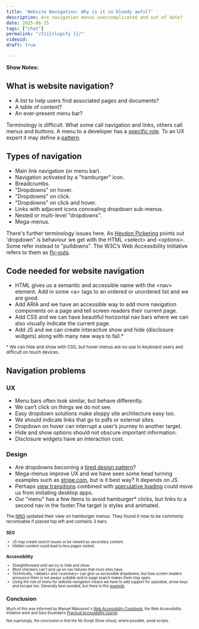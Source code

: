 ```yaml
---
title: 'Website Navigation: Why is it so bloody awful?'
description: Are navigation menus overcomplicated and out of date?
date: 2025-06-25
tags: ["chat"]
permalink: "/21{{slugify }}/"
videoid: 
draft: true

---
```


 **Show Notes:**

## What is website navigation?
  - A list to help users find associated pages and documents?
  - A table of content?
  - An ever-present menu bar?
 


 Terminology is difficult.  What some call navigation and links, others call menus and buttons. A menu to a developer has a [specific role](https://developer.mozilla.org/en-US/docs/Web/Accessibility/ARIA/Reference/Roles/menu_role). To an UX expert it may define a [pattern](https://www.nngroup.com/articles/ui-elements-glossary/#Menu-Bar).

  

## Types of navigation

- Main link navigation (or menu bar). 
- Navigation activated by a "hamburger" icon.
- Breadcrumbs.
- "Dropdowns" on hover.
- "Dropdowns" on click.
- "Dropdowns" on click and hover.
- Links with adjacent icons concealing dropdown sub-menus.
- Nested or multi-level "dropdowns".
- Mega-menus.

There's further terminology issues here. As [Heydon Pickering](https://inclusive-components.design/menus-menu-buttons/) points out 'dropdown" is behaviour we get with the HTML &lt;select&gt; and &lt;options&gt;. Some refer instead to "pulldowns".  The W3C’s Web Accessibility Initiative refers to them as [fly-outs](https://www.w3.org/WAI/tutorials/menus/flyout/#flyoutnavmousefixed).

## Code needed for website navigation

- HTML gives us a semantic and accessible name with the &lt;nav&gt; element. Add in some &lt;a&gt; tags to an ordered or unordered list and we are good.
- Add ARIA and we have an accessible way to add more navigation components on a page and tell screen readers their current page.
- Add CSS and we can have beautiful horizontal nav bars where we can also visually indicate the current page.
- Add JS and we can create interactive show and hide (disclosure widgets) along with many new ways to fail.*

<small>* We can hide and show with CSS, but hover menus are no use to keyboard users and difficult on touch devices.</small>

## Navigation problems

### UX

- Menu bars often look similar, but behave differently.
- We can’t click on things we do not see.
- Easy dropdown solutions make sloppy site architecture easy too.
- We should indicate links that go to pdfs or external sites.
- Dropdown on hover can interrupt a user’s journey to another target.
- Hide and show options should not obscure important information.
- Disclosure widgets have an interaction cost.

### Design

- Are dropdowns becoming a [tired design pattern](https://www.strongdesign.co/articles/tired-trend-drop-down-navigation-menus)?
- Mega-menus improve UX and we have seen some head turning examples such as [stripe.com](https://stripe.com/gb), but is it best way? It depends on JS.
- Perhaps [view transitions](https://developer.mozilla.org/en-US/docs/Web/API/View_Transition_API) combined with [speculative loading](https://developer.mozilla.org/en-US/docs/Web/Performance/Guides/Speculative_loading) could move us from imitating desktop apps.
- Our "menu" has a few items to avoid hamburger* clicks, but links to a second nav in the footer.The target is styles and animated.

<small>The [NNG](https://www.nngroup.com/articles/hamburger-menus/) updated their view on hamburger menus. They found it now to be commonly reconisable if placed top left and contains 3 bars. <small>

### SEO

- JS may create search issues or be viewed as secondary content.
- Hidden content could lead to less pages visited.

### Accessibility

- Straightforward until we try to hide and show.
- Most checkers can't pick up on nav failures that most sites have.
- Technically, &lt;details&gt; and &lt;summary&gt; can give us accessible dropdowns, but how screen readers announce them is not aways suitable and in-page search makes them stay open.
- Using the role of menu for website navigation means we have to add support for spacebar, arrow keys and escape too. Generally best avoided, but there is this [example](https://accessible-mega-menu.netlify.app/).

 
## Conclusion 

Much of this was informed by Manuel Matuzović's [Web Accessibility Cookbook](https://accessibility-cookbook.com/), the Web Accessibility Initiative work and Sara Soueidan’s  [Practical Accessibility course](https://practical-accessibility.today/). 

 Not suprisingly, the conclusion is that the No Script Show shoud, where possible, avoid scripts.